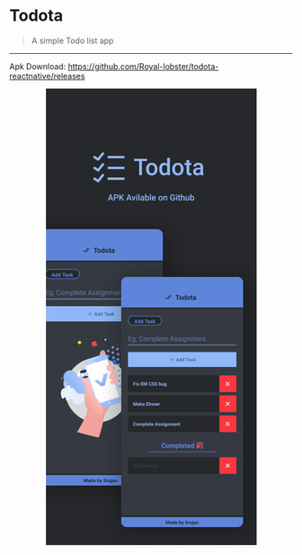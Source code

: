 # Todota

> A simple Todo list app
---
Apk Download: https://github.com/Royal-lobster/todota-reactnative/releases
<p align="center">
  <img src="./screenshot.png"/>  
</p>

